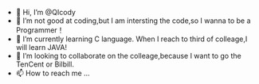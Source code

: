 - 👋 Hi, I’m @QIcody
- 👀 I’m not good at coding,but I am intersting the code,so I wanna to be a  Programmer！
- 🌱 I’m currently learning C language. When I reach to third of colleage,I will learn JAVA!
- 💞️ I’m looking to collaborate on the colleage,because I want to go the TenCent or Bilbill.
- 📫 How to reach me ...

<!---
QIcody/QIcody is a ✨ special ✨ repository because its `README.md` (this file) appears on your GitHub profile.
You can click the Preview link to take a look at your changes.
--->

